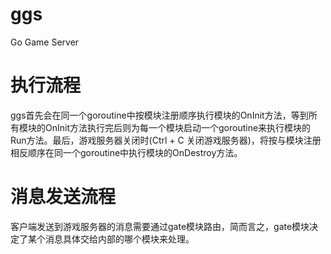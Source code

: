 # ggs
Go Game Server

# 执行流程
ggs首先会在同一个goroutine中按模块注册顺序执行模块的OnInit方法，等到所有模块的OnInit方法执行完后则为每一个模块启动一个goroutine来执行模块的Run方法。最后，游戏服务器关闭时(Ctrl + C 关闭游戏服务器)，将按与模块注册相反顺序在同一个goroutine中执行模块的OnDestroy方法。 

# 消息发送流程 
客户端发送到游戏服务器的消息需要通过gate模块路由，简而言之，gate模块决定了某个消息具体交给内部的哪个模块来处理。
